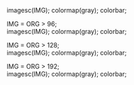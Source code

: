 



imagesc(IMG); colormap(gray); colorbar;  

IMG = ORG > 96;  
imagesc(IMG); colormap(gray); colorbar;  

IMG = ORG > 128;  
imagesc(IMG); colormap(gray); colorbar;  

IMG = ORG > 192;  
imagesc(IMG); colormap(gray); colorbar;  

